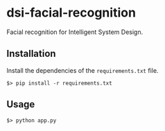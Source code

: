 # dsi-facial-recognition
Facial recognition for Intelligent System Design.

## Installation
Install the dependencies of the `requirements.txt` file.
```shell
$> pip install -r requirements.txt
```

## Usage
```shell
$> python app.py
```
